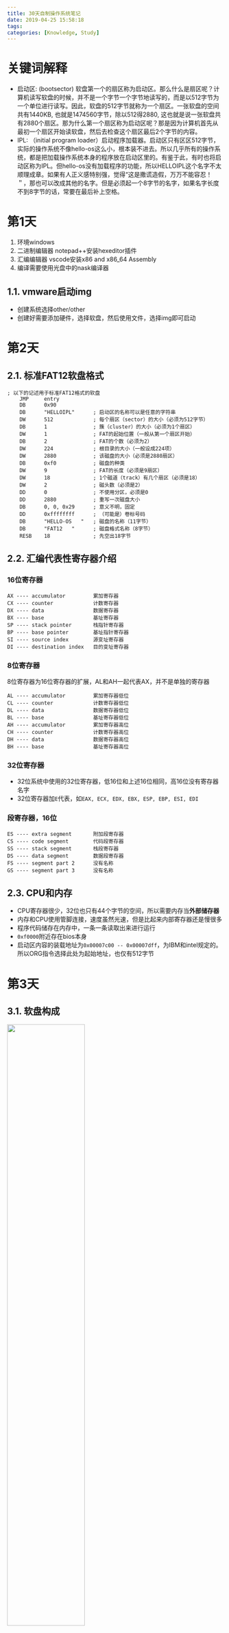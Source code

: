 ```yaml
---
title: 30天自制操作系统笔记
date: 2019-04-25 15:58:18
tags:
categories: [Knowledge, Study]
---
```


# 关键词解释

- 启动区: (bootsector) 软盘第一个的扇区称为启动区。那么什么是扇区呢？计算机读写软盘的时候，并不是一个字节一个字节地读写的，而是以512字节为一个单位进行读写。因此，软盘的512字节就称为一个扇区。一张软盘的空间共有1440KB, 也就是1474560字节，除以512得2880, 这也就是说一张软盘共有2880个扇区。那为什么第一个扇区称为启动区呢？那是因为计算机首先从最初一个扇区开始读软盘，然后去检查这个扇区最后2个字节的内容。
- IPL: （initial program loader）启动程序加载器。启动区只有区区512字节，实际的操作系统不像hello-os这么小，根本装不进去。所以几乎所有的操作系统，都是把加载操作系统本身的程序放在启动区里的。有鉴于此，有时也将启动区称为IPL。但hello-os没有加载程序的功能，所以HELLOIPL这个名字不太顺理成章。如果有人正义感特别强，觉得“这是撒谎造假，万万不能容忍！＂，那也可以改成其他的名字。但是必须起一个8字节的名字，如果名字长度不到8字节的话，常要在最后补上空格。

# 第1天

1. 环境windows
2. 二进制编辑器 notepad++安装hexeditor插件
3. 汇编编辑器 vscode安装x86 and x86_64 Assembly
4. 编译需要使用光盘中的nask编译器

## 1.1. vmware启动img

- 创建系统选择other/other
- 创建好需要添加硬件，选择软盘，然后使用文件，选择img即可启动

# 第2天

## 2.1. 标准FAT12软盘格式

```assembly
; 以下的记述用于标准FAT12格式的软盘
    JMP     entry
    DB      0x90
    DB      "HELLOIPL"      ; 启动区的名称可以是任意的字符串
    DW      512             ; 每个扇区（sector）的大小（必须为512字节）
    DB      1               ; 簇（cluster）的大小（必须为1个扇区）
    DW      1               ; FAT的起始位置（一般从第一个扇区开始）
    DB      2               ; FAT的个数（必须为2）
    DW      224             ; 根目录的大小（一般设成224项）
    DW      2880            ; 该磁盘的大小（必须是2880扇区）
    DB      0xf0            ; 磁盘的种类
    DW      9               ; FAT的长度（必须是9扇区）
    DW      18              ; 1个磁道（track）有几个扇区（必须是18）
    DW      2               ; 磁头数（必须是2）
    DD      0               ; 不使用分区，必须是0
    DD      2880            ; 重写一次磁盘大小
    DB      0, 0, 0x29      ; 意义不明，固定
    DD      0xffffffff      ; （可能是）卷标号码
    DB      "HELLO-OS   "   ; 磁盘的名称（11字节）
    DB      "FAT12   "      ; 磁盘格式名称（8字节）
    RESB    18              ; 先空出18字节
```

## 2.2. 汇编代表性寄存器介绍

### 16位寄存器

```shell
AX ---- accumulator         累加寄存器
CX ---- counter             计数寄存器
DX ---- data                数据寄存器
BX ---- base                基址寄存器
SP ---- stack pointer       栈指针寄存器
BP ---- base pointer        基址指针寄存器
SI ---- source index        源变址寄存器
DI ---- destination index   目的变址寄存器
```

### 8位寄存器

8位寄存器为16位寄存器的扩展，AL和AH一起代表AX，并不是单独的寄存器

```shell
AL ---- accumulator         累加寄存器低位
CL ---- counter             计数寄存器低位
DL ---- data                数据寄存器低位
BL ---- base                基址寄存器低位
AH ---- accumulator         累加寄存器高位
CH ---- counter             计数寄存器高位
DH ---- data                数据寄存器高位
BH ---- base                基址寄存器高位
```

### 32位寄存器

- 32位系统中使用的32位寄存器，低16位和上述16位相同，高16位没有寄存器名字
- 32位寄存器加`E`代表，如`EAX, ECX, EDX, EBX, ESP, EBP, ESI, EDI`

### 段寄存器，16位

```shell
ES ---- extra segment       附加段寄存器
CS ---- code segment        代码段寄存器
SS ---- stack segment       栈段寄存器
DS ---- data segment        数据段寄存器
FS ---- segment part 2      没有名称
GS ---- segment part 3      没有名称
```

## 2.3. CPU和内存

- CPU寄存器很少，32位也只有44个字节的空间，所以需要内存当**外部储存器**
- 内存和CPU使用管脚连接，速度虽然光速，但是比起来内部寄存器还是慢很多
- 程序代码储存在内存中，一条一条读取出来进行运行
- `0xf0000`附近存在bios本身
- 启动区内容的装载地址为`0x00007c00 -- 0x00007dff`，为IBM和intel规定的。所以ORG指令选择此处为起始地址，也仅有512字节

# 第3天

## 3.1. 软盘构成

<img src = "2019_06_14_01.bmp" width = 60%>

- 一面80个柱面
- 磁盘有两面
- 每个柱面18个扇区
- 一个扇区512字节
- 一共80 \* 2 \* 18 \* 512 = 1474560 Byte = 1440 KB
- `C0-H0-S1`代表柱面0，磁头0，扇区1
- 扇区从1开始计数，柱面从0开始计数

### (1) 软盘保存文件

- 文件名写在`0x0002600`的地方
- 文件内容写在`0x004200`的地方
- 编译生成的第三阶段启动程序代码在0x004200位置

## 3.2. 内存寻址

- `ES : BX`代表内存寻址的地址，其中BX为0-3位，ES为4-位。如`ES=0x0820，BX=0，代表0x8200地址`。总内存为12位，1M左右。
- 内存`0x7c00-0x7dff`为启动区使用，`0x7e00-0x9fbff`没有什么用，留给操作系统开发使用
- 内存寻址需要指定段寄存器DS，不然就会加上其16倍的数据，所以一般DS = 0

## 3.3. 汇编和C语言链接

- 使用汇编可以编译出`.obj`（`.o`）文件，这个文件和C文件编译出来的是一个效果
- 可以使用`objdump`来查看c语言生成的汇编指令代码
- 既然都是原生汇编，按照c语言生成的汇编格式来写汇编，同样可以链接到c语言中

```assembly
; naskfunc
; TAB=4

[FORMAT "WCOFF"]    ; 制作目标文件的模式
[BITS 32]						; 制作32位的机器语言

; 制作目标文件的信息
[FILE "naskfunc.nas"]   ; 源文件名称
		GLOBAL	_io_hlt     ; 函数名

; 函数的实现
[SECTION .text]		; text段，储存程序代码
_io_hlt:	; void io_hlt(void);
		HLT
		RET
```

## 3.4. BIOS介绍

- BIOS是使用16位机器语言，32位模式不能调用BIOS函数
- VRAM（video RAM）在当前画面模式下是`0xa0000 ~ 0xaffff`，这个是在BIOS文档中`INT 0x10`说明最后写着

## 3.5. cpu介绍

- 为什么写程序使用`i486p`，这个是cpu指令集
- i486p是给486cpu使用，但是如果只是用16位寄存器，也可以8086用
- intel系列cpu家谱

```
8086->80186->286->386->486->Pentium->PentiumPro->PentiumII->PentiumIII->Pentium4->...
```

- 到286为止是16位cpu，386之后为32位

# 第4天

## 1. 图形化界面

参考[linux-kernel启动过程](/blogs/2021-03-22-linux-kernel)

## 2. 调色板

- 调色板是显卡的一个模块，由于颜色只有8位，也就是256色，但是正常RGB有24位
- 所以我们可以给显卡设置256种颜色，0-255分别表示一种颜色
- **<font color="red">在用的时候直接设置对应内存为一个号码，显卡就会直接将对应位置显示成对应的颜色</font>**
- 但是cpu中断和调色板的io存取需要使用汇编来实现，c语言无法实现

**设置调色板**

- 先屏蔽中断
- 将想要设置的号码（0-255）写入到`0x03c8`
- 然后按照RGB的顺序写入`0x03c9`，想要继续设定，就直接继续写就行了
- 想要读出来对应号码的RGB，将号码写入到`0x03c7`，再从`0x03c9`读取3次。同理继续读就是下一个号码
- 最后恢复中断位

```cpp
void set_palette(int start, int end, unsigned char *rgb) {
    int i, eflags;
    eflags = io_load_eflags(); /* 记录终端许可标志的值 */
    io_cli();                  /* 将许可标志置0，禁止中断 */
    io_out8(0x03c8, start);
    for (i = start; i <= end; i++) {
        io_out8(0x03c9, rgb[0] / 4);    // R
        io_out8(0x03c9, rgb[1] / 4);    // G
        io_out8(0x03c9, rgb[2] / 4);    // B
        rgb += 3;
    }
    io_store_eflags(eflags); /* 恢复许可标志 */
    return;
}
```

# 第5天

## 1. 字符点阵

- 假设一个字符占用像素点为8x16，那么可以使用`char[16]`表示一个字符的点阵
- 作者找其他人要了一个`hankaku.txt`里面包含了`char`里面所有可见字符的点阵，总共由256个字符，占用4096个字节
- 在对应的vram位置设置color就可以直接显示字符

```cpp
// 由hankaku.txt编译而来
extern char hankaku[4096];

/**
 * @brief 输入一个字符
 *
 * @param vram 显示内存起始位置
 * @param xsize 屏幕的宽度，因为要换行显示，需要知道宽度
 * @param x 位置x
 * @param y 位置y
 * @param color 字体颜色
 * @param c 字符
 */
static void put_font8(char *vram, int xsize, int x, int y, char color, char c) {
    int i, j;
    char *font8 = hankaku + c * 16;
    for (i = 0; i < 16; ++i) {
        // 找到对应行的最左边
        char *p = vram + (y + i) * xsize + x;
        char tmp = font8[i];
        for (j = 0; j < 8; ++j) {
            if ((tmp & (0x80 >> j)) > 0) {
                p[j] = color;
            }
        }
    }
}
```

## 2. GDT和IDT

### 2.1. 分段

- 因为操作系统可以执行多个进程，但是每个进程使用的内存是独立的，需要使用分段让每个进程使用的内存隔开

### 2.2. GDT: global segment descriptor table

- 全局段记录表
- 段寄存器是16位，一位一个字节。一个段描述结构体是8个字节占用3位，所以低三位不能用，只有13位，一共8192个段描述结构体组成表
- 段寄存器可以指示65536个字节（64KB），cpu没这么大内存存储，所以需要放到内存里面，我们可以任意指定一块内存，将首地址和个数信息放到GDTR寄存器中就好了
- 段描述结构体见下面定义，来自于cpu手册，一共8个字节

```cpp
/* 8 byte segment descriptor */
struct desc_struct {
    u16 limit0;         // 段管理的内存上限low
    u16 base0;          // 段的对应的内存实际地址low
    u16 base1 : 8;      // 段的对应的内存实际地址mid
    u16 type : 4;
    u16 s : 1;          // 系统段为1，普通段为0
    u16 dpl : 2;
    u16 p : 1;
    u16 limit1 : 4;     // 段管理的内存上限low
    u16 avl : 1;
    u16 l : 1;
    u16 d : 1;
    u16 g : 1;          // 为1就是4K为单位定义上限（上限1，管理内存4K），为0则以一个字节为单位
    u16 base2 : 8;      // 段的对应的内存实际地址high
} __attribute__((packed));
```

- 随意取内存一段地址 `0x00270000 - 0x0027ffff` 这一段存储
- 将所有段初始化成全0
- 将段号1设置位cpu管理段，在内存的地址为0，大小为4GB，为32位内管理的最大内存，可读可写
- 段号为2的设置为`bootpack.hrb`程序所在的内存段，地址在0x00280000，大小512K，可读可执行
- 最后通过汇编导出的函数写入GDTR，因为c语言无法设置GDTR

```cpp
#define ADR_GDT 0x00270000       // GDT的内存位置
#define LIMIT_GDT 0x0000ffff     // GDT占用的字节数
#define ADR_BOTPAK 0x00280000    // bootpack.hrb所在的地址
#define LIMIT_BOTPAK 0x0007ffff  // bootpack.hrb最大为512k
#define AR_DATA32_RW 0x4092      // 数据段，可读写
#define AR_CODE32_ER 0x409a      // 代码段，可读可执行，不可写

static void set_segmdesc(struct SEGMENT_DESCRIPTOR *sd, unsigned int limit, int base, int ar) {
    if (limit > 0xfffff) {
        ar |= 0x8000; /* G_bit = 1 */
        limit /= 0x1000;
    }
    sd->limit_low = limit & 0xffff;
    sd->base_low = base & 0xffff;
    sd->base_mid = (base >> 16) & 0xff;
    sd->access_right = ar & 0xff;
    sd->limit_high = ((limit >> 16) & 0x0f) | ((ar >> 8) & 0xf0);
    sd->base_high = (base >> 24) & 0xff;
    return;
}

void init_gdtidt(void) {
    struct SEGMENT_DESCRIPTOR *gdt = (struct SEGMENT_DESCRIPTOR *)ADR_GDT;
    struct GATE_DESCRIPTOR *idt = (struct GATE_DESCRIPTOR *)ADR_IDT;
    int i;

    // 初始化GDT
    for (i = 0; i < LIMIT_GDT / sizeof(struct SEGMENT_DESCRIPTOR); i++) {
        set_segmdesc(gdt + i, 0, 0, 0);
    }
    // cpu管理的总内存
    set_segmdesc(gdt + 1, 0xffffffff, 0x00000000, AR_DATA32_RW);
    // bootpack.hrb的段
    set_segmdesc(gdt + 2, LIMIT_BOTPAK, ADR_BOTPAK, AR_CODE32_ER);
    load_gdtr(LIMIT_GDT, ADR_GDT);
    ...
}
```

### 2.3. IDT: interrupt descriptor table

- 中断记录表，结构定义在cpu手册中

<img src="2022-10-24-01.png" />

- 代码定义的结构

```cpp
struct idt_bits {
    u16 ist : 3;
    u16 zero : 5;
    u16 type : 5;
    u16 dpl : 2;    // Descriptor Privilege Level
    u16 p : 1;
} __attribute__((packed));

struct gate_struct {
    u16 offset_low;         // 函数在段内的偏移地址low
    u16 segment;            // 段配置对应的偏移，比如第2号段，就是 2 * 8，一个段配置8个字节
    struct idt_bits bits;
    u16 offset_middle;      // 函数在段内的偏移地址mid
#ifdef CONFIG_X86_64
    u32 offset_high;
    u32 reserved;
#endif
} __attribute__((packed));
```

### 2.4. GDT、IDT、LDT和TSS的关系

- GDT，IDT都是全局的。LDT是局部的（在GDT中有它的描述符）
- GDT用来存储描述符（门或非门）；系统中几个CPU,就有几个GDT
- IDT整个系统只有一个
- 系统启动时候需要初始化GDT和IDT。LDT和进程相关，并不一定必有
- TSS: Task-State Segment，任务状态段，保存任务状态信息的系统段
- TSS只能存在于GDT中
- Task-Gate Descriptor，任务门描述符，用来间接的宝玉引用任务。可以放到GDT、LDT、IDT中，里面的TSS段选择指向GDT的TSS描述符
- 下图为32位TSS结构

<img src="2022-10-24-03.png" />

- 下图为64位TSS结构

<img src="2022-10-24-02.png" />

# 第六天 中断处理

## 1. PIC: Programmable interrupt controller

- 可编程中断控制器
- 就是一个芯片，将8个中断信号合成一个中断信号输出给cpu
- 当前电脑上不止8个外部设备，所以使用两个pic合并成15个中断信号（主PIC的IRQ2被从PIC占据）

<img src="2022-10-23-01.png" />

- PIC是外部设备，不能直接使用C语言的等于赋值，需要使用`io_out8`
- 主从PIC的寄存器赋值需要使用端口进行，具体端口定义如下

```cpp
#define PIC0_ICW1 0x0020    // initial controlword，初始化控制数据。用于设置中断的模式，0x11为边沿触发
#define PIC0_OCW2 0x0020    // 用于通知PIC已经收到某中断，0x60+IRQ号即可，IRQ1就是0x61
#define PIC0_IMR 0x0021     // interrupt maskregister，中断屏蔽寄存器，8位对应8路中断信号，为1就屏蔽
#define PIC0_ICW2 0x0021    // 中断号的起始，设置为0x20，0-7号IRQ触发的中断号为0x20-0x27
#define PIC0_ICW3 0x0021    // 控制主从设定，第几位为1就代表几号IRQ和从PIC相连，当前cpu写死使用0x00000100，也就是IRQ2
#define PIC0_ICW4 0x0021    // 用于设置中断模式，0x01为无缓冲区模式

#define PIC1_ICW1 0x00a0    // 用于设置中断的模式，0x11为边沿触发
#define PIC1_OCW2 0x00a0    // 用于通知PIC已经收到某中断，设置这个同时也要设置PIC0_OCW2，0x62
#define PIC1_IMR 0x00a1     // interrupt maskregister，中断屏蔽寄存器，8位对应8路中断信号，为1就屏蔽
#define PIC1_ICW2 0x00a1    // 中断号的起始，设置为0x28，0-7号IRQ（对应主PIC的8-15号IRQ）触发的中断号为0x28-0x2f
#define PIC1_ICW3 0x00a1    // 仅用低3位表示和主设备的几号IRQ相连，当前写死为2，为主PIC的IRQ2
#define PIC1_ICW4 0x00a1    // 用于设置中断模式，0x01为无缓冲区模式
```

- `0x00-0x1f`中断号不能使用，是cpu内部用于产生错误的中断号，所以从0x20开始
- 设置PIC的代码如下

```cpp
void init_pic() {
    io_out8(PIC0_IMR, 0xff);  // 禁止所有中断
    io_out8(PIC1_IMR, 0xff);  // 禁止所有中断

    io_out8(PIC0_ICW1, 0x11);    // 边沿触发模式
    io_out8(PIC0_ICW2, 0x20);    // IRQ0-7由INT20-27接收
    io_out8(PIC0_ICW3, 1 << 2);  // PIC1由IRQ2连接
    io_out8(PIC0_ICW4, 0x01);    // 无缓冲区模式

    io_out8(PIC1_ICW1, 0x11);    // 边沿触发模式
    io_out8(PIC1_ICW2, 0x28);    // IRQ8-15由INT28-2f接收
    io_out8(PIC1_ICW3, 1 << 1);  // PIC1由IRQ2连接
    io_out8(PIC1_ICW4, 0x01);    // 无缓冲区模式

    io_out8(PIC0_IMR, 0xfb);  // 11111011 PIC1以外全部禁止
    io_out8(PIC1_IMR, 0xff);  // 禁止所有中断
}
```

## 2. 中断号对应的中断类型

| 硬件中断号 | 系统中断号 | 用途                    |
| ---------- | ---------- | ----------------------- |
| IRQ0       | INT20      |                         |
| IRQ1       | INT21      | PS/2键盘                |
| IRQ2       | INT22      | PIC1的中断              |
| IRQ3       | INT23      |                         |
| IRQ4       | INT24      |                         |
| IRQ5       | INT25      |                         |
| IRQ6       | INT26      |                         |
| IRQ7       | INT27      | 初始化PIC可能引发的中断 |
| IRQ8       | INT28      |                         |
| IRQ9       | INT29      |                         |
| IRQ10      | INT2a      |                         |
| IRQ11      | INT2b      |                         |
| IRQ12      | INT2c      | PS/2鼠标                |
| IRQ13      | INT2d      |                         |
| IRQ14      | INT2e      |                         |
| IRQ15      | INT2f      |                         |

## 3. 注册中断函数

- 也就是将中断函数地址写入idt中
- 找到对应中断号对应的idt地址，将函数地址和对应的段号放进去，设置标志位即可
- 由于中断最终要调用IRETD汇编指令退出，所以使用汇编函数调用c函数的方式来进行，并在里面存储了中断打断的进程的上下文信息

```cpp
// 注册中断处理函数
set_gatedesc(idt + 0x21, (int)asm_inthandler21, 2 * 8, AR_INTGATE32);
set_gatedesc(idt + 0x27, (int)asm_inthandler27, 2 * 8, AR_INTGATE32);
set_gatedesc(idt + 0x2c, (int)asm_inthandler2c, 2 * 8, AR_INTGATE32);
```

## 4. 中断处理

- 中断中尽可能少执行代码，所以将中断数据放到全局变量中，在外部进程上下文中读取变量进行处理

# 第七天 FIFO与鼠标控制

## 1. 鼠标键盘数据读取

- 鼠标键盘都属于键盘控制电路，数据获取都在端口`0x0060`
- 只能通过中断号来判断此端口数据是属于鼠标还是键盘

## 2. fifo

- 由于中断数据可能很多，所以需要使用fifo进行存取，防止数据丢失
- fifo自己参考linux的实现，没有使用书上的实现，具体原理查看 [linux源码分析-kfifo](/bookPages/docs/linux-kernel/data-structures/kfifo/)

## 3. 鼠标初始化

- 由于一开始鼠标并不是必须品，后来鼠标才加入
- 鼠标加入后，当时使用者并不怎么使用，为了防止频繁中断，将鼠标控制默认关闭了
- 所以想要使用鼠标，还需要进行特定操作进行激活鼠标

```cpp
#define PORT_KEYDAT 0x0060
#define PORT_KEYSTA 0x0064
#define PORT_KEYCMD 0x0064
#define KEYSTA_SEND_NOTREADY 0x02
#define KEYCMD_WRITE_MODE 0x60
#define KBC_MODE 0x47

/**
 * @brief 等待键盘控制器可以发送数据
 *
 */
void wait_KBC_sendready() {
    for (;;) {
        if ((io_in8(PORT_KEYSTA) & KEYSTA_SEND_NOTREADY) == 0) {
            break;
        }
    }
}

/**
 * @brief 键盘控制器的初始化
 *
 */
void init_keyboard() {
    wait_KBC_sendready();
    io_out8(PORT_KEYCMD, KEYCMD_WRITE_MODE);
    wait_KBC_sendready();
    io_out8(PORT_KEYDAT, KBC_MODE);
    return;
}

#define KEYCMD_SENDTO_MOUSE 0xd4
#define MOUSECMD_ENABLE 0xf4

/**
 * @brief 使能鼠标
 *
 */
void enable_mouse() {
    wait_KBC_sendready();
    io_out8(PORT_KEYCMD, KEYCMD_SENDTO_MOUSE);
    wait_KBC_sendready();
    io_out8(PORT_KEYDAT, MOUSECMD_ENABLE);
    // 如果成功，就会发送ACK(0xfa)
}
```

# 第八天 鼠标控制与32位模式切换

## 1. 鼠标数据解读

- 鼠标使能后会先发送`0xfa`数据，然后会连续三个中断发送三个字节数据
